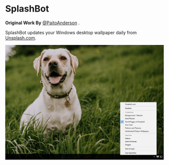 SplashBot
==============================

**Original Work By** [@PaitoAnderson](https://github.com/PaitoAnderson) .



SplashBot updates your Windows desktop wallpaper daily from [Unsplash.com](http://unsplash.com/).



![Demo](https://github.com/RSchwoerer/SplashBot/raw/master/demo.png)








